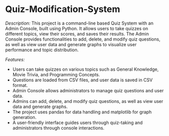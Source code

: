 # Quiz-Modification-System

*Description:* 
This project is a command-line based Quiz System with an Admin Console, built using Python. It allows users to take quizzes on different topics, view their scores, and saves their results. The Admin Console provides functionalities to add, delete, and modify quiz questions, as well as view user data and generate graphs to visualize user performance and topic distribution.

*Features:*
- Users can take quizzes on various topics such as General Knowledge, Movie Trivia, and Programming Concepts.
- Questions are loaded from CSV files, and user data is saved in CSV format.
- Admin Console allows administrators to manage quiz questions and user data.
- Admins can add, delete, and modify quiz questions, as well as view user data and generate graphs.
- The project uses pandas for data handling and matplotlib for graph generation.
- A user-friendly interface guides users through quiz-taking and administrators through console interactions.
